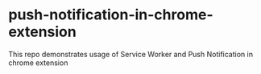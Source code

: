 # push-notification-in-chrome-extension
This repo demonstrates usage of Service Worker and Push Notification in chrome extension
